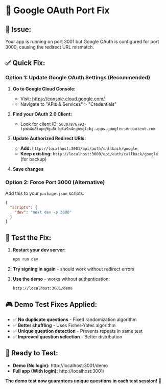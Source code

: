 # 🔧 Google OAuth Port Fix

## 🚨 **Issue:** 
Your app is running on port 3001 but Google OAuth is configured for port 3000, causing the redirect URL mismatch.

## ✅ **Quick Fix:**

### **Option 1: Update Google OAuth Settings (Recommended)**

1. **Go to Google Cloud Console:**
   - Visit: https://console.cloud.google.com/
   - Navigate to "APIs & Services" > "Credentials"

2. **Find your OAuth 2.0 Client:**
   - Look for client ID: `50307876793-tpmb4m8iopq9gu8clgfa9n4egnmgtibj.apps.googleusercontent.com`

3. **Update Authorized Redirect URIs:**
   - **Add:** `http://localhost:3001/api/auth/callback/google`
   - **Keep existing:** `http://localhost:3000/api/auth/callback/google` (for backup)

4. **Save changes**

### **Option 2: Force Port 3000 (Alternative)**

Add this to your `package.json` scripts:
```json
{
  "scripts": {
    "dev": "next dev -p 3000"
  }
}
```

## 🎯 **Test the Fix:**

1. **Restart your dev server:**
   ```bash
   npm run dev
   ```

2. **Try signing in again** - should work without redirect errors

3. **Use the demo** - works without authentication:
   ```
   http://localhost:3001/demo
   ```

## 🎮 **Demo Test Fixes Applied:**

- ✅ **No duplicate questions** - Fixed randomization algorithm
- ✅ **Better shuffling** - Uses Fisher-Yates algorithm
- ✅ **Unique question detection** - Prevents repeats in same test
- ✅ **Improved question selection** - Better distribution

## 🚀 **Ready to Test:**

- **Demo (No login):** http://localhost:3001/demo
- **Full app (With login):** http://localhost:3001/

**The demo test now guarantees unique questions in each test session! 🎯**

